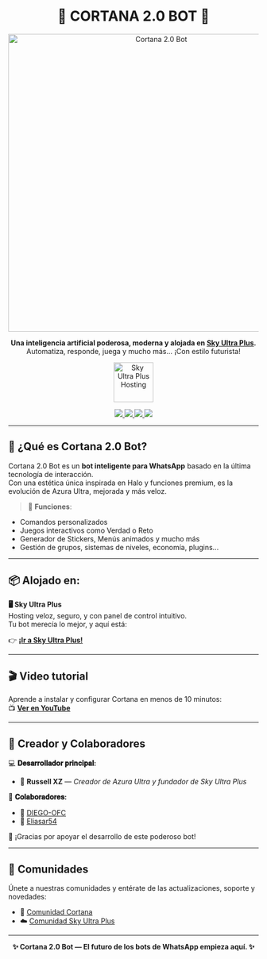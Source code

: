 <h1 align="center">🪼 CORTANA 2.0 BOT 🪼</h1>

<p align="center">
  <img src="https://cdn.russellxz.click/8d278a49.jpeg" width="600" alt="Cortana 2.0 Bot"/>
</p>

<p align="center">
  <strong>Una inteligencia artificial poderosa, moderna y alojada en <a href="https://paymenter.skyultraplus.com">Sky Ultra Plus</a>.</strong><br>
  Automatiza, responde, juega y mucho más... ¡Con estilo futurista!
</p>

<p align="center">
  <a href="https://dash.skyultraplus.com">
    <img src="https://cdn.dorratz.com/files/1742239358886.jpg" height="80" alt="Sky Ultra Plus Hosting">
  </a>
</p>

<p align="center">
  <a href="https://dash.skyultraplus.com">
    <img src="https://img.shields.io/badge/💻 Hosting%20en%20SkyUltraPlus-blue?style=for-the-badge" />
  </a>
  <a href="https://youtu.be/xH_gQrqw4HI?si=9TUc5o6nJmT8JpVo">
    <img src="https://img.shields.io/badge/🎬 Ver%20tutorial-red?style=for-the-badge" />
  </a>
  <a href="https://chat.whatsapp.com/EB4vMpRUw8R6me7myYF53M">
    <img src="https://img.shields.io/badge/💬 Comunidad%20Cortana-green?style=for-the-badge" />
  </a>
  <a href="https://chat.whatsapp.com/E6iWpvGuJ8zJNPbN3zOr0D">
    <img src="https://img.shields.io/badge/🌐 Comunidad%20SkyUltraPlus-purple?style=for-the-badge" />
  </a>
</p>

---

## 🌟 ¿Qué es Cortana 2.0 Bot?

Cortana 2.0 Bot es un **bot inteligente para WhatsApp** basado en la última tecnología de interacción.  
Con una estética única inspirada en Halo y funciones premium, es la evolución de Azura Ultra, mejorada y más veloz.

> 🚀 **Funciones**:
- Comandos personalizados
- Juegos interactivos como Verdad o Reto
- Generador de Stickers, Menús animados y mucho más
- Gestión de grupos, sistemas de niveles, economía, plugins...

---

## 📦 Alojado en:

**🖥 Sky Ultra Plus**  
Hosting veloz, seguro, y con panel de control intuitivo.  
Tu bot merecía lo mejor, y aquí está:

👉 **[¡Ir a Sky Ultra Plus!](https://paymenter.skyultraplus.com)**

---

## 🎬 Video tutorial

Aprende a instalar y configurar Cortana en menos de 10 minutos:  
📺 **[Ver en YouTube](https://youtu.be/xH_gQrqw4HI?si=9TUc5o6nJmT8JpVo)**

---

## 👑 Creador y Colaboradores

💻 **𝐃𝐞𝐬𝐚𝐫𝐫𝐨𝐥𝐥𝐚𝐝𝐨𝐫 𝐩𝐫𝐢𝐧𝐜𝐢𝐩𝐚𝐥:**  
- 👑 **Russell XZ** — *Creador de Azura Ultra y fundador de Sky Ultra Plus*

🤖 **𝐂𝐨𝐥𝐚𝐛𝐨𝐫𝐚𝐝𝐨𝐫𝐞𝐬:**  
- 🔹 [DIEGO-OFC](https://github.com/DIEGO-OFC)  
- 🔹 [Eliasar54](https://github.com/Eliasar54)

📢 ¡Gracias por apoyar el desarrollo de este poderoso bot!

---

## 💬 Comunidades

Únete a nuestras comunidades y entérate de las actualizaciones, soporte y novedades:

- 🤖 [Comunidad Cortana](https://chat.whatsapp.com/EB4vMpRUw8R6me7myYF53M)  
- ☁️ [Comunidad Sky Ultra Plus](https://chat.whatsapp.com/E6iWpvGuJ8zJNPbN3zOr0D)

---

<p align="center">
  <b>✨ Cortana 2.0 Bot — El futuro de los bots de WhatsApp empieza aquí. ✨</b>
</p>
